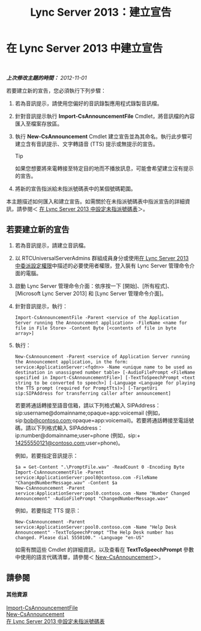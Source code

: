 ﻿---
title: Lync Server 2013：建立宣告
TOCTitle: 建立宣告
ms:assetid: a6fd5922-fe46-41ba-94e3-c76b1101a31b
ms:mtpsurl: https://technet.microsoft.com/zh-tw/library/Gg412783(v=OCS.15)
ms:contentKeyID: 49291919
ms.date: 08/10/2015
mtps_version: v=OCS.15
ms.translationtype: HT
---

# 在 Lync Server 2013 中建立宣告

 

_**上次修改主題的時間：** 2012-11-01_

若要建立新的宣告，您必須執行下列步驟：

1.  若為音訊提示，請使用您偏好的音訊錄製應用程式錄製音訊檔。

2.  針對音訊提示執行 **Import-CsAnnouncementFile** Cmdlet，將音訊檔的內容匯入至檔案存放區。

3.  執行 **New-CsAnnouncement** Cmdlet 建立宣告並為其命名。執行此步驟可建立含有音訊提示、文字轉語音 (TTS) 提示或無提示的宣告。
    
    > [!TIP]
    > 如果您想要將來電轉接至特定目的地而不播放訊息，可能會希望建立沒有提示的宣告。


4.  將新的宣告指派給未指派號碼表中的某個號碼範圍。

本主題描述如何匯入和建立宣告。如需關於在未指派號碼表中指派宣告的詳細資訊，請參閱＜ [在 Lync Server 2013 中設定未指派號碼表](lync-server-2013-configure-the-unassigned-number-table.md)＞。

## 若要建立新的宣告

1.  若為音訊提示，請建立音訊檔。

2.  以 RTCUniversalServerAdmins 群組成員身分或使用[在 Lync Server 2013 中委派設定權限](lync-server-2013-delegate-setup-permissions.md)中描述的必要使用者權限，登入裝有 Lync Server 管理命令介面的電腦。

3.  啟動 Lync Server 管理命令介面：依序按一下 \[開始\]、\[所有程式\]、\[Microsoft Lync Server 2013\] 和 \[Lync Server 管理命令介面\]。

4.  針對音訊提示，執行：
    
        Import-CsAnnouncementFile -Parent <service of the Application Server running the Announcement application> -FileName <name for file in File Store> -Content Byte [<contents of file in byte array>]

5.  執行：
    
        New-CsAnnouncement -Parent <service of Application Server running the Announcement application, in the form: service:ApplicationServer:<fqdn>> -Name <unique name to be used as destination in unassigned number table> [-AudioFilePrompt <FileName specified in Import-CsAnnouncementFile>] [-TextToSpeechPrompt <text string to be converted to speech>] [-Language <Language for playing the TTS prompt (required for PromptTts)>] [-TargetUri sip:SIPAddress for transferring caller after announcement]
    
    若要將通話轉接至語音信箱，請以下列格式輸入 SIPAddress：sip:username@domainname;opaque=app:voicemail (例如，sip:bob@contoso.com;opaque=app:voicemail)。若要將通話轉接至電話號碼，請以下列格式輸入 SIPAddress：ip:number@domainname;user=phone (例如，sip:+ 14255550121@contoso.com;user=phone)。
    
    例如，若要指定音訊提示：
    
        $a = Get-Content ".\PromptFile.wav" -ReadCount 0 -Encoding Byte
        Import-CsAnnouncementFile -Parent service:ApplicationServer:pool0@contoso.com -FileName "ChangedNumberMessage.wav" -Content $a
        New-CsAnnouncement -Parent service:ApplicationServer:pool0.contoso.com -Name "Number Changed Announcement" -AudioFilePrompt "ChangedNumberMessage.wav"
    
    例如，若要指定 TTS 提示：
    
        New-CsAnnouncement -Parent service:ApplicationServer:pool0.contoso.com -Name "Help Desk Announcement" -TextToSpeechPrompt "The Help Desk number has changed. Please dial 5550100." -Language "en-US"
    
    如需有關這些 Cmdlet 的詳細資訊，以及查看在 **TextToSpeechPrompt** 參數中使用的語言代碼清單，請參閱＜ [New-CsAnnouncement](https://docs.microsoft.com/en-us/powershell/module/skype/New-CsAnnouncement)＞。

## 請參閱

#### 其他資源

[Import-CsAnnouncementFile](https://docs.microsoft.com/en-us/powershell/module/skype/Import-CsAnnouncementFile)  
[New-CsAnnouncement](https://docs.microsoft.com/en-us/powershell/module/skype/New-CsAnnouncement)  
[在 Lync Server 2013 中設定未指派號碼表](lync-server-2013-configure-the-unassigned-number-table.md)

